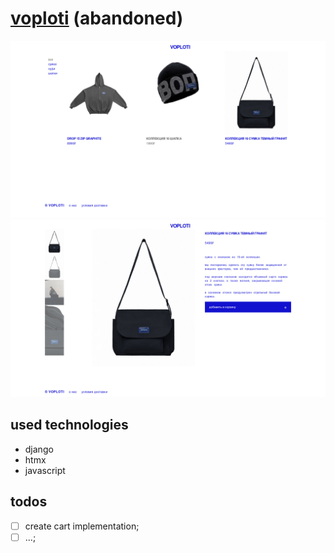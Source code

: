 # [voploti](https://vk.com/voplotiwear) (abandoned)

![home](./img/home.png)
![detail](./img/detail.png)

## used technologies

- django
- htmx
- javascript

## todos

- [ ] create cart implementation;
- [ ] ...;

